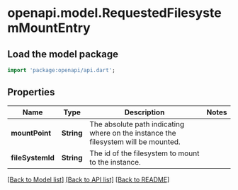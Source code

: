 # openapi.model.RequestedFilesystemMountEntry

## Load the model package
```dart
import 'package:openapi/api.dart';
```

## Properties
Name | Type | Description | Notes
------------ | ------------- | ------------- | -------------
**mountPoint** | **String** | The absolute path indicating where on the instance the filesystem will be mounted. | 
**fileSystemId** | **String** | The id of the filesystem to mount to the instance. | 

[[Back to Model list]](../README.md#documentation-for-models) [[Back to API list]](../README.md#documentation-for-api-endpoints) [[Back to README]](../README.md)


